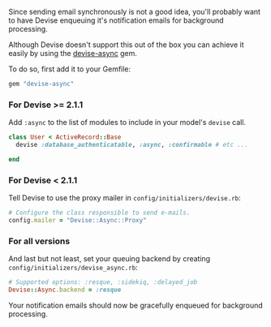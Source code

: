 Since sending email synchronously is not a good idea, you'll probably want to have Devise enqueuing it's notification emails for background processing.

Although Devise doesn't support this out of the box you can achieve it easily by using the [devise-async](https://github.com/mhfs/devise-async) gem.

To do so, first add it to your Gemfile:

```ruby
gem "devise-async"
```

### For Devise >= 2.1.1
Add `:async` to the list of modules to include in your model's `devise` call.

```ruby
class User < ActiveRecord::Base
  devise :database_authenticatable, :async, :confirmable # etc ...

end
```

### For Devise < 2.1.1
Tell Devise to use the proxy mailer in `config/initializers/devise.rb`:

```ruby
# Configure the class responsible to send e-mails.
config.mailer = "Devise::Async::Proxy"
```

### For all versions
And last but not least, set your queuing backend by creating `config/initializers/devise_async.rb`:

```ruby
# Supported options: :resque, :sidekiq, :delayed_job
Devise::Async.backend = :resque
```

Your notification emails should now be gracefully enqueued for background processing.
